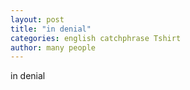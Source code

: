 ```yaml
---
layout: post
title: "in denial"
categories: english catchphrase Tshirt
author: many people
---
```

in denial
